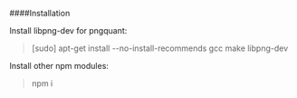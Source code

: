 
####Installation

Install libpng-dev for pngquant:
> [sudo] apt-get install --no-install-recommends gcc make libpng-dev


Install other npm modules:
> npm i

